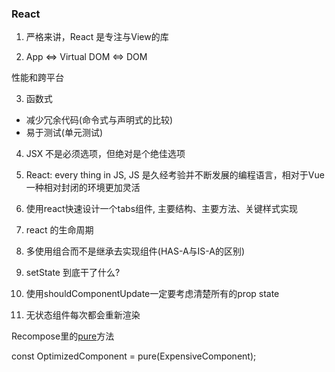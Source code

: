 ### React

1. 严格来讲，React 是专注与View的库

2. App <=> Virtual DOM <=> DOM

性能和跨平台

3. 函数式

- 减少冗余代码(命令式与声明式的比较)
- 易于测试(单元测试)

4. JSX 不是必须选项，但绝对是个绝佳选项

5. React: every thing in JS, JS 是久经考验并不断发展的编程语言，相对于Vue一种相对封闭的环境更加灵活

6. 使用react快速设计一个tabs组件, 主要结构、主要方法、关键样式实现

7. react 的生命周期

8. 多使用组合而不是继承去实现组件(HAS-A与IS-A的区别)

9. setState 到底干了什么?

10. 使用shouldComponentUpdate一定要考虑清楚所有的prop state

11. 无状态组件每次都会重新渲染

Recompose里的[pure](https://github.com/acdlite/recompose/blob/master/src/packages/recompose/pure.js#L3:31)方法

const OptimizedComponent = pure(ExpensiveComponent);
